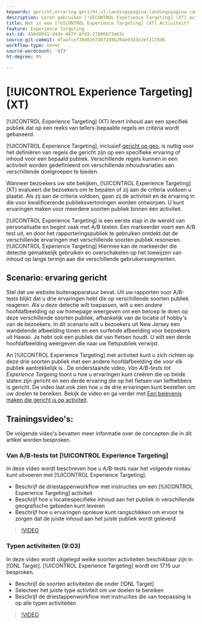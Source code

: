 ```yaml
---
keywords: gericht;ervaring gericht;xt;landingspagina;landingspagina campagne
description: Leren gebruiken [!UICONTROL Experience Targeting] (XT) activiteiten in [!DNL Adobe Target] om inhoud aan een specifiek publiek te leveren dat op een reeks van tellers-bepaalde regels en criteria wordt gebaseerd.
title: Wat is een [!UICONTROL Experience Targeting] (XT) Activiteit?
feature: Experience Targeting
exl-id: 416d8941-d4de-487f-8fd2-27806b73a63c
source-git-commit: 4faafcef38d02674072d8b20ae03d3e2ef2115d6
workflow-type: tm+mt
source-wordcount: '473'
ht-degree: 0%

---
```


# [!UICONTROL Experience Targeting] (XT)

[!UICONTROL Experience Targeting] (XT) levert inhoud aan een specifiek publiek dat op een reeks van tellers-bepaalde regels en criteria wordt gebaseerd.

[!UICONTROL Experience Targeting], inclusief [gericht op geo](/help/main/c-target/c-audiences/c-target-rules/geo.md), is nuttig voor het definiëren van regels die gericht zijn op een specifieke ervaring of inhoud voor een bepaald publiek. Verschillende regels kunnen in een activiteit worden gedefinieerd om verschillende inhoudvariaties aan verschillende doelgroepen te bieden.

Wanneer bezoekers uw site bekijken, [!UICONTROL Experience Targeting] (XT) evalueert die bezoekers om te bepalen of zij aan de criteria voldoen u plaatst. Als zij aan de criteria voldoen, gaan zij de activiteit en de ervaring in die voor kwalificerende publieksvertoningen worden ontworpen. U kunt ervaringen maken voor meerdere soorten publiek binnen één activiteit.

[!UICONTROL Experience Targeting] is een eerste stap in de wereld van personalisatie en begint vaak met A/B testen. Een markeerder voert een A/B test uit, en door het rapporteringspubliek te gebruiken ontdekt dat de verschillende ervaringen met verschillende soorten publiek resoneren. [!UICONTROL Experience Targeting] Hiermee kan de markeerder die detectie gemakkelijk gebruiken en overschakelen op het toewijzen van inhoud op lange termijn aan die verschillende gebruikerssegmenten.

## Scenario: ervaring gericht

Stel dat uw website buitenapparatuur bevat. Uit uw rapporten voor A/B-tests blijkt dat u drie ervaringen hebt die op verschillende soorten publiek reageren. Als u deze detectie wilt toepassen, wilt u een andere hoofdafbeelding op uw homepage weergeven om een beroep te doen op deze verschillende soorten publiek, afhankelijk van de locatie of hobby&#39;s van de bezoekers. In dit scenario wilt u bezoekers uit New Jersey een wandelende afbeelding tonen en een surfende afbeelding voor bezoekers uit Hawaii. Je hebt ook een publiek dat van fietsen houdt. U wilt een derde hoofdafbeelding weergeven die naar uw fietspubliek verwijst.

An [!UICONTROL Experience Targeting] met activiteit kunt u zich richten op deze drie soorten publiek met een andere hoofdafbeelding die voor elk publiek aantrekkelijk is . De onderstaande video, *Van A/B-tests tot Experience Targeing* toont u hoe u ervaringen kunt creëren die op beide staten zijn gericht en een derde ervaring die op het fietsen van liefhebbers is gericht. De video laat ook zien hoe u de drie ervaringen kunt bestellen om uw doelen te bereiken. Bekijk de video en ga verder met [Een belevenis maken die gericht is op activiteit](/help/main/c-activities/t-experience-target/t-xt-create/xt-create.md).

## Trainingsvideo&#39;s:

De volgende video&#39;s bevatten meer informatie over de concepten die in dit artikel worden besproken.

### Van A/B-tests tot [!UICONTROL Experience Targeting]

In deze video wordt beschreven hoe u A/B-tests naar het volgende niveau kunt uitvoeren met [!UICONTROL Experience Targeting].

* Beschrijf de driestappenworkflow met instructies om een [!UICONTROL Experience Targeting] activiteit
* Beschrijf hoe u locatiespecifieke inhoud aan het publiek in verschillende geografische gebieden kunt leveren
* Beschrijf hoe u ervaringen opnieuw kunt rangschikken om ervoor te zorgen dat de juiste inhoud aan het juiste publiek wordt geleverd

>[!VIDEO](https://video.tv.adobe.com/v/22418/)

### Typen activiteiten (9:03)

In deze video wordt uitgelegd welke soorten activiteiten beschikbaar zijn in [!DNL Target]. [!UICONTROL Experience Targeting] wordt om 17.15 uur besproken.

* Beschrijf de soorten activiteiten die onder [!DNL Target]
* Selecteer het juiste type activiteit om uw doelen te bereiken
* Beschrijf de driestappenworkflow met instructies die van toepassing is op alle typen activiteiten

>[!VIDEO](https://video.tv.adobe.com/v/17386)
